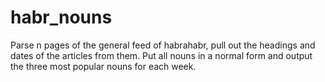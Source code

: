 # habr_nouns
Parse n pages of the general feed of habrahabr,  pull out the headings and dates of the articles from them. Put all nouns in a normal form and output the three most popular nouns for each week.

